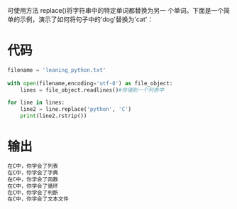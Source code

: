 可使用方法 replace()将字符串中的特定单词都替换为另一
个单词。下面是一个简单的示例，演示了如何将句子中的'dog'替换为'cat'：
# 代码
```python
filename = 'leaning_python.txt'
        
with open(filename,encoding='utf-8') as file_object:
    lines = file_object.readlines()#存储到一个列表中

for line in lines:
    line2 = line.replace('python', 'C')
    print(line2.rstrip())
```
# 输出
```python
在C中，你学会了列表
在C中，你学会了字典
在C中，你学会了函数
在C中，你学会了循环
在C中，你学会了判断
在C中，你学会了文本文件
```
